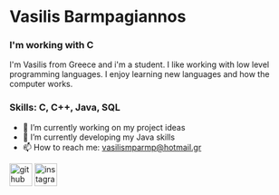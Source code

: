 # Vasilis Barmpagiannos
### I'm working with C
I'm Vasilis from Greece and i'm a student. I like working with low level programming languages. I enjoy learning new languages and how the computer works.

### Skills: C, C++, Java, SQL

- 🔭 I’m currently working on my project ideas
- 🌱 I’m currently developing my Java skills
- 📫 How to reach me: vasilismparmp@hotmail.gr


[<img src='https://cdn.jsdelivr.net/npm/simple-icons@3.0.1/icons/github.svg' alt='github' height='40'>](https://github.com/barmpagiannos)  [<img src='https://cdn.jsdelivr.net/npm/simple-icons@3.0.1/icons/instagram.svg' alt='instagram' height='40'>](https://www.instagram.com/vasilis_mpgn/)  

